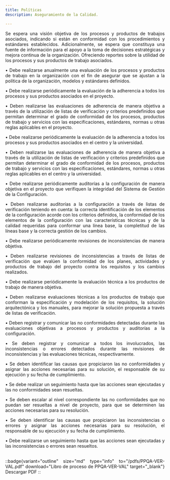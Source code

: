 ```yaml
---
title: Políticas
description: Aseguramiento de la Calidad.

---
```


<div style="text-align: justify;">
Se espera una visión objetiva de los procesos y productos de trabajos asociados, indicando si están en conformidad con los procedimientos y estándares establecidos. Adicionalmente, se espera que constituya una fuente de información para el apoyo a la toma de decisiones estratégicas y mejora continua de la organización. Ofreciendo reportes sobre la utilidad de los procesos y sus productos de trabajo asociados.
<br>

• Debe realizarse anualmente una evaluación de los procesos y productos de trabajo en la organización con el fin de asegurar que se ajustan a la política de la organización, modelos y estándares definidos.

• Debe realizarse periódicamente la evaluación de la adherencia a todos los procesos y sus productos asociados en el proyecto.

• Deben realizarse las evaluaciones de adherencia de manera objetiva a través de la utilización de listas de verificación y criterios predefinidos que permitan determinar el grado de conformidad de los procesos, productos de trabajo y servicios con las especificaciones, estándares, normas u otras reglas aplicables en el proyecto.

• Debe realizarse periódicamente la evaluación de la adherencia a todos los procesos y sus productos asociados en el centro y la universidad.

• Deben realizarse las evaluaciones de adherencia de manera objetiva a través de la utilización de listas de verificación y criterios predefinidos que permitan determinar el grado de conformidad de los procesos, productos de trabajo y servicios con las especificaciones, estándares, normas u otras reglas aplicables en el centro y la universidad.

• Debe realizarse periódicamente auditorías a la configuración de manera objetiva en el proyecto que verifiquen la integridad del Sistema de Gestión de la Configuración.

• Deben realizarse auditorías a la configuración a través de listas de verificación teniendo en cuenta: la correcta identificación de los elementos de la configuración acorde con los criterios definidos, la conformidad de los elementos de la configuración con las características técnicas y de la calidad requeridas para conformar una línea base, la completitud de las líneas base y la correcta gestión de los cambios.

• Debe realizarse periódicamente revisiones de inconsistencias de manera objetiva.

• Deben realizarse revisiones de inconsistencias a través de listas de verificación que evalúen la conformidad de los planes, actividades y productos de trabajo del proyecto contra los requisitos y los cambios realizados.

• Debe realizarse periódicamente la evaluación técnica a los productos de trabajo de manera objetiva.

• Deben realizarse evaluaciones técnicas a los productos de trabajo que conforman la especificación y modelación de los requisitos, la solución arquitectónica y los manuales, para mejorar la solución propuesta a través de listas de verificación.

• Deben registrar y comunicar las no conformidades detectadas durante las evaluaciones objetivas a procesos y productos y auditorías a la configuración.

• Se deben registrar y comunicar a todos los involucrados, las inconsistencias o errores detectados durante las revisiones de inconsistencias y las evaluaciones técnicas, respectivamente.

• Se deben identificar las causas que propiciaron las no conformidades y asignar las acciones necesarias para su solución, el responsable de su ejecución y su fecha de cumplimiento.

• Se debe realizar un seguimiento hasta que las acciones sean ejecutadas y las no conformidades sean resueltas.

• Se deben escalar al nivel correspondiente las no conformidades que no puedan ser resueltas a nivel de proyecto, para que se determinen las acciones necesarias para su resolución.

• Se deben identificar las causas que propiciaron las inconsistencias o errores y asignar las acciones necesarias para su resolución, el responsable de su ejecución y su fecha de cumplimiento.

• Debe realizarse un seguimiento hasta que las acciones sean ejecutadas y las inconsistencias o errores sean resueltos.
<br><br>

::badge{variant="outline" size="md" type="info" to="/pdfs/PPQA-VER-VAL.pdf" download="Libro de proceso de PPQA-VER-VAL" target="_blank"}
Descargar PDF
::
</div>
